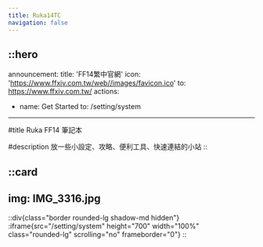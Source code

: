 ```yaml
---
title: Ruka14TC
navigation: false
---
```


::hero
---
announcement:
  title: 'FF14繁中官網'
  icon: 'https://www.ffxiv.com.tw/web//images/favicon.ico'
  to: https://www.ffxiv.com.tw/
actions:
  - name: Get Started
    to: /setting/system
---

#title
Ruka FF14 筆記本

#description
放一些小設定、攻略、便利工具、快速連結的小站
::

::card
---
img: IMG_3316.jpg
---

::div{class="border rounded-lg shadow-md hidden"}
  :iframe{src="/setting/system" height="700" width="100%" class="rounded-lg" scrolling="no" frameborder="0"}
::
